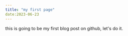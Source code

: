 ```yaml
---
title: "my first page"
date:2023-06-23
---
```

this is going to be my first blog post on github, let's do it. 
